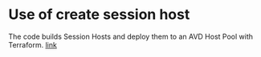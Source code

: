 # Use of create session host

The code builds Session Hosts and deploy them to an AVD Host Pool with Terraform. 
[link](https://learn.microsoft.com/en-us/azure/developer/terraform/create-avd-session-host)